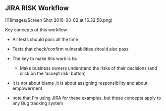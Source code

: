 ## JIRA RISK Workflow

![](images/Screen Shot 2016-03-02 at 16.32.58.png)

Key concepts of this workflow

  * All tests should pass all the time
  * Tests that check/confirm vulnerabilities should also pass
  * The key to make this work is to:  
      * Make business owners understand the risks of their decisions (and click on the ‘accept risk' button)

  * it is not about blame ,it is about assigning responsibility and about empowerment

- note that I'm using JIRA for these examples, but these concepts apply to any Bug tracking system
